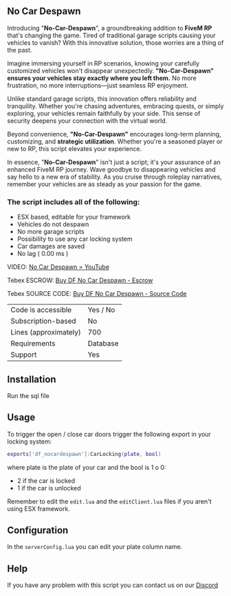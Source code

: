 ## No Car Despawn

Introducing "**No-Car-Despawn**", a groundbreaking addition to **FiveM RP** that's changing the game. Tired of traditional garage scripts causing your vehicles to vanish? With this innovative solution, those worries are a thing of the past.

Imagine immersing yourself in RP scenarios, knowing your carefully customized vehicles won't disappear unexpectedly. **"No-Car-Despawn" ensures your vehicles stay exactly where you left them.** No more frustration, no more interruptions—just seamless RP enjoyment.

Unlike standard garage scripts, this innovation offers reliability and tranquility. Whether you're chasing adventures, embracing quests, or simply exploring, your vehicles remain faithfully by your side. This sense of security deepens your connection with the virtual world.

Beyond convenience, **"No-Car-Despawn"** encourages long-term planning, customizing, and **strategic utilization**. Whether you're a seasoned player or new to RP, this script elevates your experience.

In essence, "**No-Car-Despawn**" isn't just a script; it's your assurance of an enhanced FiveM RP journey. Wave goodbye to disappearing vehicles and say hello to a new era of stability. As you cruise through roleplay narratives, remember your vehicles are as steady as your passion for the game.

### The script includes all of the following:
- ESX based, editable for your framework
- Vehicles do not despawn
- No more garage scripts
- Possibility to use any car locking system
- Car damages are saved
- No lag ( 0.00 ms ) 


VIDEO: [No Car Despawn = YouTube](https://www.youtube.com/watch?v=q1NetfYOG9c)

Tebex ESCROW: [Buy DF No Car Despawn - Escrow ](https://dfscript.tebex.io/package/5524490)

Tebex SOURCE CODE: [Buy DF No Car Despawn - Source Code](https://dfscript.tebex.io/package/5524490)

|                                         |                                                  |
|-------------------------------------|----------------------------                |
| Code is accessible       | Yes / No                                          |
| Subscription-based      | No              |
| Lines (approximately)  | 700              |
| Requirements                | Database    |
| Support                           | Yes |

## Installation

Run the sql file

## Usage

To trigger the open / close car doors trigger the following export in your locking system:
```lua
exports['df_nocardespawn']:CarLocking(plate, bool)
```
where plate is the plate of your car and the bool is 1 o 0:
- 2 if the car is locked
- 1 if the car is unlocked

Remember to edit the `edit.lua` and the `editClient.lua` files if you aren't using ESX framework.

## Configuration

In the `serverConfig.lua` you can edit your plate column name.

## Help

If you have any problem with this script you can contact us on our [Discord](https://discord.gg/jmms83BVD8)
